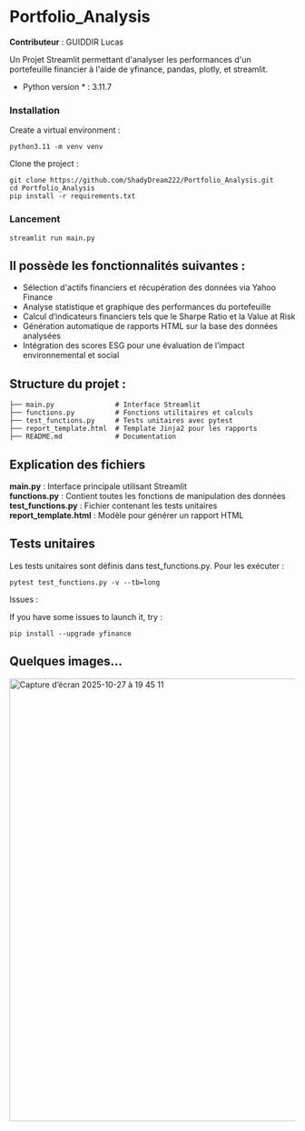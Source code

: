 # Portfolio_Analysis

**Contributeur** : GUIDDIR Lucas 

Un Projet Streamlit permettant d'analyser les performances d'un portefeuille financier à l'aide de yfinance, pandas,  plotly, et streamlit. 

* Python version * : 3.11.7

### Installation

Create a virtual environment :

```
python3.11 -m venv venv
```

Clone the project :

```
git clone https://github.com/ShadyDream222/Portfolio_Analysis.git
cd Portfolio_Analysis
pip install -r requirements.txt
```

### Lancement 

`streamlit run main.py`

## Il possède les fonctionnalités suivantes :

- Sélection d'actifs financiers et récupération des données via Yahoo Finance
- Analyse statistique et graphique des performances du portefeuille
- Calcul d’indicateurs financiers tels que le Sharpe Ratio et la Value at Risk
- Génération automatique de rapports HTML sur la base des données analysées
- Intégration des scores ESG pour une évaluation de l’impact environnemental et social


## Structure du projet : 

```
├── main.py               # Interface Streamlit
├── functions.py          # Fonctions utilitaires et calculs
├── test_functions.py     # Tests unitaires avec pytest
├── report_template.html  # Template Jinja2 pour les rapports
├── README.md             # Documentation
```

## Explication des fichiers

 __main.py__ : Interface principale utilisant Streamlit  
 __functions.py__ : Contient toutes les fonctions de manipulation des données  
 __test_functions.py__ : Fichier contenant les tests unitaires  
 __report_template.html__ : Modèle pour générer un rapport HTML  

## Tests unitaires

Les tests unitaires sont définis dans test_functions.py. Pour les exécuter :

`pytest test_functions.py -v --tb=long`

Issues :

If you have some issues to launch it, try :
```
pip install --upgrade yfinance
```


## Quelques images...
<img width="1440" height="779" alt="Capture d’écran 2025-10-27 à 19 45 11" src="https://github.com/user-attachments/assets/313c6c7e-8b9b-4b3d-9213-05cf2db5e068" />


